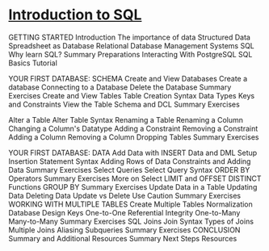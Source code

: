 # [Introduction to SQL](https://launchschool.com/books/sql)

GETTING STARTED
Introduction
The importance of data
Structured Data
Spreadsheet as Database
Relational Database Management Systems
SQL
Why learn SQL?
Summary
Preparations
Interacting With PostgreSQL
SQL Basics Tutorial

YOUR FIRST DATABASE: SCHEMA
Create and View Databases
Create a database
Connecting to a Database
Delete the Database
Summary
Exercises
Create and View Tables
Table Creation Syntax
Data Types
Keys and Constraints
View the Table
Schema and DCL
Summary
Exercises

Alter a Table
Alter Table Syntax
Renaming a Table
Renaming a Column
Changing a Column's Datatype
Adding a Constraint
Removing a Constraint
Adding a Column
Removing a Column
Dropping Tables
Summary
Exercises

YOUR FIRST DATABASE: DATA
Add Data with INSERT
Data and DML
Setup
Insertion Statement Syntax
Adding Rows of Data
Constraints and Adding Data
Summary
Exercises
Select Queries
Select Query Syntax
ORDER BY
Operators
Summary
Exercises
More on Select
LIMIT and OFFSET
DISTINCT
Functions
GROUP BY
Summary
Exercises
 Update Data in a Table
Updating Data
Deleting Data
Update vs Delete
Use Caution
Summary
Exercises
WORKING WITH MULTIPLE TABLES
Create Multiple Tables
Normalization
Database Design
Keys
One-to-One
Referential Integrity
One-to-Many
Many-to-Many
Summary
Exercises
SQL Joins
Join Syntax
Types of Joins
Multiple Joins
Aliasing
Subqueries
Summary
Exercises
CONCLUSION
Summary and Additional Resources
Summary
Next Steps
Resources
